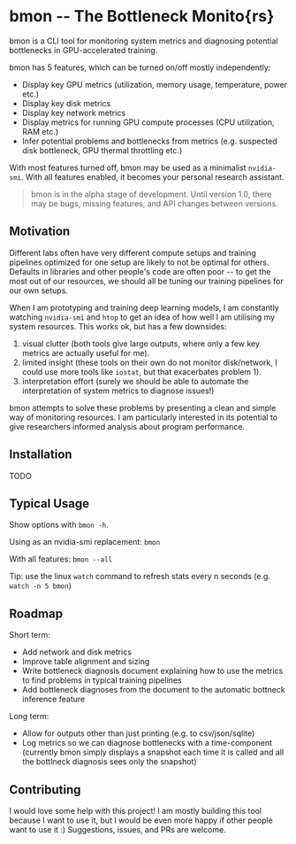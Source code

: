 # bmon -- The Bottleneck Monito{rs}

bmon is a CLI tool for monitoring system metrics and diagnosing potential bottlenecks in GPU-accelerated training.

bmon has 5 features, which can be turned on/off mostly independently:
  - Display key GPU metrics (utilization, memory usage, temperature, power etc.)
  - Display key disk metrics
  - Display key network metrics
  - Display metrics for running GPU compute processes (CPU utilization, RAM etc.)
  - Infer potential problems and bottlenecks from metrics (e.g. suspected disk bottleneck, GPU thermal throttling etc.)

With most features turned off, bmon may be used as a minimalist `nvidia-smi`. With all features enabled, it becomes your personal research assistant.

> bmon is in the alpha stage of development. Until version 1.0, there may be bugs, missing features, and API changes between versions.


## Motivation

Different labs often have very different compute setups and training pipelines optimized for one setup are likely to not be optimal for others. Defaults in libraries and other people's code are often poor -- to get the most out of our resources, we should all be tuning our training pipelines for our own setups.

When I am prototyping and training deep learning models, I am constantly watching `nvidia-smi` and `htop` to get an idea of how well I am utilising my system resources. This works ok, but has a few downsides:
  1. visual clutter (both tools give large outputs, where only a few key metrics are actually useful for me).
  1. limited insight (these tools on their own do not monitor disk/network, I could use more tools like `iostat`, but that exacerbates problem 1).
  1. interpretation effort (surely we should be able to automate the interpretation of system metrics to diagnose issues!)

bmon attempts to solve these problems by presenting a clean and simple way of monitoring resources. I am particularly interested in its potential to give researchers informed analysis about program performance.

## Installation

TODO

## Typical Usage

Show options with `bmon -h`.

Using as an nvidia-smi replacement: `bmon`

With all features: `bmon --all`

Tip: use  the linux `watch` command to refresh stats every n seconds (e.g. `watch -n 5 bmon`)

## Roadmap

Short term: 
 - Add network and disk metrics
 - Improve table alignment and sizing
 - Write bottleneck diagnosis document explaining how to use the metrics to find problems in typical training pipelines
 - Add bottleneck diagnoses from the document to the automatic bottneck inference feature

Long term:
 - Allow for outputs other than just printing (e.g. to csv/json/sqlite)
 - Log metrics so we can diagnose bottlenecks with a time-component (currently bmon simply displays a snapshot each time it is called and all the bottlneck diagnosis sees only the snapshot)

## Contributing

I would love some help with this project! I am mostly building this tool because I want to use it, but I would be even more happy if other people want to use it :) Suggestions, issues, and PRs are welcome.
